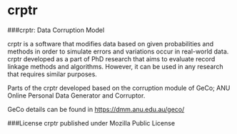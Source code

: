 # crptr
###crptr: Data Corruption Model

crptr is a software that modifies data based on given probabilities and methods in order to simulate errors and variations occur in real-world data. 
crptr developed as a part of PhD research that aims to evaluate record linkage methods and algorithms. However, it can be used in any research that requires similar purposes. 

Parts of the crptr developed based on the corruption module of GeCo; ANU Online Personal Data Generator and Corruptor.

GeCo details can be found in https://dmm.anu.edu.au/geco/

###License 
crptr published under Mozilla Public License 

